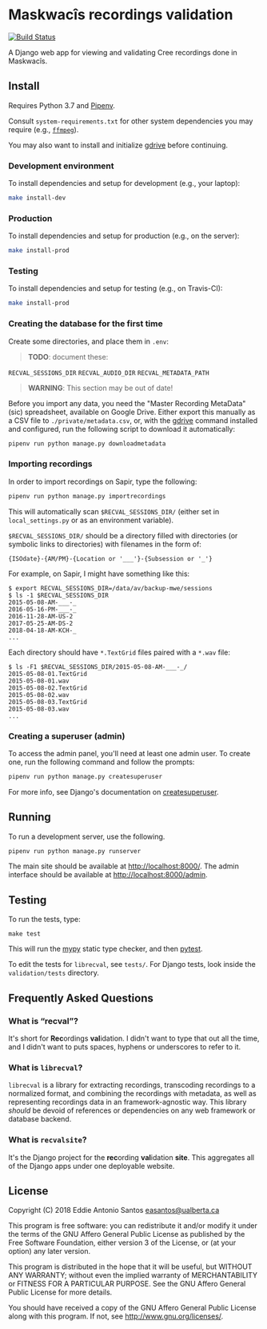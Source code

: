 Maskwacîs recordings validation
===============================

[![Build Status](https://travis-ci.org/UAlbertaALTLab/recording-validation-interface.svg?branch=master)](https://travis-ci.org/UAlbertaALTLab/recording-validation-interface)

A Django web app for viewing and validating Cree recordings done in Maskwacîs.


Install
-------

Requires Python 3.7 and [Pipenv][].

Consult `system-requirements.txt` for other system dependencies you may
require (e.g., [`ffmpeg`](https://www.ffmpeg.org/)).

You may also want to install and initialize [gdrive][] before
continuing.

[Pipenv]: https://github.com/pypa/pipenv#installation
[gdrive]: https://github.com/prasmussen/gdrive


### Development environment

To install dependencies and setup for development (e.g., your laptop):

```sh
make install-dev
```


### Production

To install dependencies and setup for production (e.g., on the server):

```sh
make install-prod
```


### Testing

To install dependencies and setup for testing (e.g., on Travis-CI):

```sh
make install-prod
```


### Creating the database for the first time

Create some directories, and place them in `.env`:

> **TODO**: document these:

`RECVAL_SESSIONS_DIR`
`RECVAL_AUDIO_DIR`
`RECVAL_METADATA_PATH`



> **WARNING**: This section may be out of date!

Before you import any data, you need the "Master Recording MetaData"
(sic) spreadsheet, available on Google Drive. Either export this
manually as a CSV file to `./private/metadata.csv`, or, with the
[gdrive][] command installed and configured, run the following script to
download it automatically:

```sh
pipenv run python manage.py downloadmetadata
```

### Importing recordings

In order to import recordings on Sapir, type the following:

```sh
pipenv run python manage.py importrecordings
```

This will automatically scan `$RECVAL_SESSIONS_DIR/` (either set in
`local_settings.py` or as an environment variable).

`$RECVAL_SESSIONS_DIR/` should be a directory filled with directories
(or symbolic links to directories) with filenames in the form of:

    {ISOdate}-{AM/PM}-{Location or '___'}-{Subsession or '_'}

For example, on Sapir, I might have something like this:

    $ export RECVAL_SESSIONS_DIR=/data/av/backup-mwe/sessions
    $ ls -1 $RECVAL_SESSIONS_DIR
    2015-05-08-AM-___-_
    2016-05-16-PM-___-_
    2016-11-28-AM-US-2
    2017-05-25-AM-DS-2
    2018-04-18-AM-KCH-_
    ...

Each directory should have `*.TextGrid` files paired with a `*.wav` file:

    $ ls -F1 $RECVAL_SESSIONS_DIR/2015-05-08-AM-___-_/
    2015-05-08-01.TextGrid
    2015-05-08-01.wav
    2015-05-08-02.TextGrid
    2015-05-08-02.wav
    2015-05-08-03.TextGrid
    2015-05-08-03.wav
    ...


### Creating a superuser (admin)

To access the admin panel, you'll need at least one admin user. To
create one, run the following command and follow the prompts:

```sh
pipenv run python manage.py createsuperuser
```

For more info, see Django's documentation on [createsuperuser][].

[createsuperuser]: https://docs.djangoproject.com/en/2.1/ref/django-admin/#createsuperuser


Running
-------

To run a development server, use the following.

```sh
pipenv run python manage.py runserver
```

The main site should be available at <http://localhost:8000/>. The admin
interface should be available at <http://localhost:8000/admin>.


Testing
-------

To run the tests, type:

```
make test
```

This will run the [mypy][] static type checker, and then [pytest][].

[mypy]: http://mypy-lang.org/
[pytest]: https://docs.pytest.org/en/latest/

To edit the tests for `librecval`, see `tests/`. For Django tests, look
inside the `validation/tests` directory.


Frequently Asked Questions
--------------------------

### What is “recval”?

It's short for **Rec**ordings **val**idation. I didn't want to type that
out all the time, and I didn't want to puts spaces, hyphens or
underscores to refer to it.

### What is `librecval`?

`librecval` is a library for extracting recordings, transcoding
recordings to a normalized format, and combining the recordings with
metadata, as well as representing recordings data in an
framework-agnostic way. This library *should* be devoid of references or
dependencies on any web framework or database backend.

### What is `recvalsite`?

It's the Django project for the **rec**ording **val**idation **site**.
This aggregates all of the Django apps under one deployable website.


License
-------

Copyright (C) 2018 Eddie Antonio Santos <easantos@ualberta.ca>

This program is free software: you can redistribute it and/or modify
it under the terms of the GNU Affero General Public License as
published by the Free Software Foundation, either version 3 of the
License, or (at your option) any later version.

This program is distributed in the hope that it will be useful,
but WITHOUT ANY WARRANTY; without even the implied warranty of
MERCHANTABILITY or FITNESS FOR A PARTICULAR PURPOSE.  See the
GNU Affero General Public License for more details.

You should have received a copy of the GNU Affero General Public License
along with this program.  If not, see <http://www.gnu.org/licenses/>.
